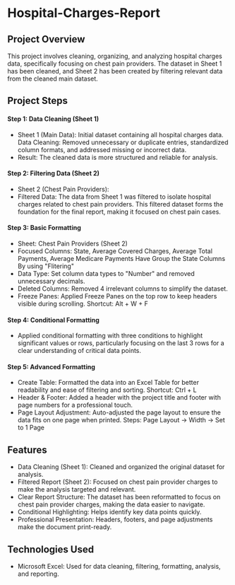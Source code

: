 # Hospital-Charges-Report

## Project Overview
This project involves cleaning, organizing, and analyzing hospital charges data, specifically focusing on chest pain providers. The dataset in Sheet 1 has been cleaned, and Sheet 2 has been created by filtering relevant data from the cleaned main dataset.

## Project Steps
#### Step 1: Data Cleaning (Sheet 1)
- Sheet 1 (Main Data):
Initial dataset containing all hospital charges data.
Data Cleaning: Removed unnecessary or duplicate entries, standardized column formats, and addressed missing or incorrect data.
- Result: The cleaned data is more structured and reliable for analysis.
#### Step 2: Filtering Data (Sheet 2)
- Sheet 2 (Chest Pain Providers):
- Filtered Data: The data from Sheet 1 was filtered to isolate hospital charges related to chest pain providers.
This filtered dataset forms the foundation for the final report, making it focused on chest pain cases.
#### Step 3: Basic Formatting
- Sheet: Chest Pain Providers (Sheet 2)
- Focused Columns:
 State, Average Covered Charges,  Average Total Payments, Average Medicare Payments
Have Group the State Columns By using "Flitering"
- Data Type:
Set column data types to "Number" and removed unnecessary decimals.
- Deleted Columns:
Removed 4 irrelevant columns to simplify the dataset.
- Freeze Panes:
Applied Freeze Panes on the top row to keep headers visible during scrolling.
Shortcut: Alt + W + F
#### Step 4: Conditional Formatting
- Applied conditional formatting with three conditions to highlight significant values or rows, particularly focusing on the last 3 rows for a clear understanding of critical data points.
#### Step 5: Advanced Formatting
- Create Table: Formatted the data into an Excel Table for better readability and ease of filtering and sorting.
Shortcut: Ctrl + L
- Header & Footer:
Added a header with the project title and footer with page numbers for a professional touch.
- Page Layout Adjustment:
Auto-adjusted the page layout to ensure the data fits on one page when printed.
Steps: Page Layout -> Width -> Set to 1 Page

## Features
- Data Cleaning (Sheet 1): Cleaned and organized the original dataset for analysis.
- Filtered Report (Sheet 2): Focused on chest pain provider charges to make the analysis targeted and relevant.
- Clear Report Structure: The dataset has been reformatted to focus on chest pain provider charges, making the data easier to navigate.
- Conditional Highlighting: Helps identify key data points quickly.
- Professional Presentation: Headers, footers, and page adjustments make the document print-ready.

## Technologies Used
- Microsoft Excel: Used for data cleaning, filtering, formatting, analysis, and reporting.
